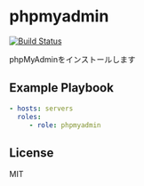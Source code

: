 phpmyadmin
=========

[![Build Status](https://travis-ci.org/wate/ansible-role-phpmyadmin.svg?branch=master)](https://travis-ci.org/wate/ansible-role-phpmyadmin)

phpMyAdminをインストールします

Example Playbook
----------------

```yaml
- hosts: servers
  roles:
     - role: phpmyadmin
```

License
-------

MIT
